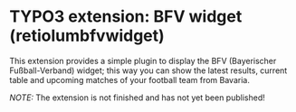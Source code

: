TYPO3 extension: BFV widget (retiolumbfvwidget)
===============================================

This extension provides a simple plugin to display the BFV (Bayerischer Fußball-Verband) widget; this way you can show the latest results, current table and upcoming matches of your football team from Bavaria.

*NOTE:* The extension is not finished and has not yet been published!